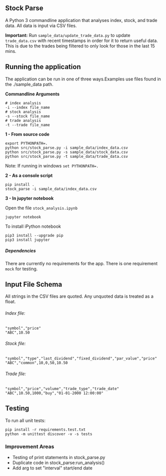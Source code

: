Stock Parse
-----------

A Python 3 commandline application that analyses index, stock, and trade data. All data is input via CSV files.
 
**Important:** Run `sample_data/update_trade_data.py` to update  `trade_data.csv` with recent timestamps in order for it to return useful data. 
This is due to the trades being filtered to only look for those in the last 15 mins. 

Running the application
-----------------------
The application can be run in one of three ways.Examples use files found in the ./sample_data path.

**Commandline Arguments**

    # index analysis
    -i --index file_name
    # stock analysis
    -s --stock file_name
    # trade analysis
    -t --trade file_name
    
**1 - From source code**

    export PYTHONPATH=.
    python src/stock_parse.py -i sample_data/index_data.csv
    python src/stock_parse.py -s sample_data/stock_data.csv
    python src/stock_parse.py -t sample_data/trade_data.csv
Note: If running in windows `set PYTHONPATH=.`

**2 - As a console script**

    pip install .
    stock_parse -i sample_data/index_data.csv

**3 - In jupyter notebook**

Open the file `stock_analysis.ipynb`

    jupyter notebook

To install iPython notebook

    pip3 install --upgrade pip
    pip3 install jupyter
   
##### Dependencies
There are currently no requirements for the app. There is one requirement `mock` for testing.

Input File Schema
-----------------
All strings in the CSV files are quoted. Any unquoted data is treated as a float.

###### Index file:

    "symbol","price"
    "ABC",10.50

###### Stock file:

    "symbol","type","last_dividend","fixed_dividend","par_value","price"
    "ABC","common",10,0,50,10.50

###### Trade file:

    "symbol","price","volume","trade_type","trade_date"
    "ABC",10.50,1000,"buy","01-01-2000 12:00:00"


Testing
-------
To run all unit tests:

    pip install -r requirements.test.txt
    python -m unittest discover -v -s tests

### Improvement Areas
* Testing of print statements in stock_parse.py
* Duplicate code in stock_parse:run_analysis()
* Add arg to set "interval" start/end date
